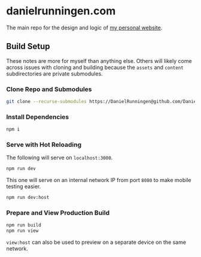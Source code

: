 # danielrunningen.com

The main repo for the design and logic of [my personal website](https://www.danielrunningen.com).

## Build Setup

These notes are more for myself than anything else.
Others will likely come across issues with cloning and building because the `assets` and `content` subdirectories are private submodules.

### Clone Repo and Submodules

```bash
git clone --recurse-submodules https://DanielRunningen@github.com/DanielRunningen/danielrunningen.com && cd danielrunningen.com
```

### Install Dependencies

```bash
npm i
```

### Serve with Hot Reloading

The following will serve on `localhost:3000`.

```bash
npm run dev
```

This one will serve on an internal network IP from port `8080` to make mobile testing easier.

```bash
npm run dev:host
```

### Prepare and View Production Build

```bash
npm run build
npm run view
```

`view:host` can also be used to preview on a separate device on the same network.
